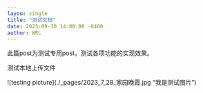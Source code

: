 ```yaml
---
layou: single
title: "测试文档"
date: 2023-09-30 14:00:00 -0400
author: WRL
---
```


此篇post为测试专用post，测试各项功能的实现效果。

测试本地上传文件

![testing picture](./_pages/2023_7_28_家园晚霞.jpg “我是测试图片”)
